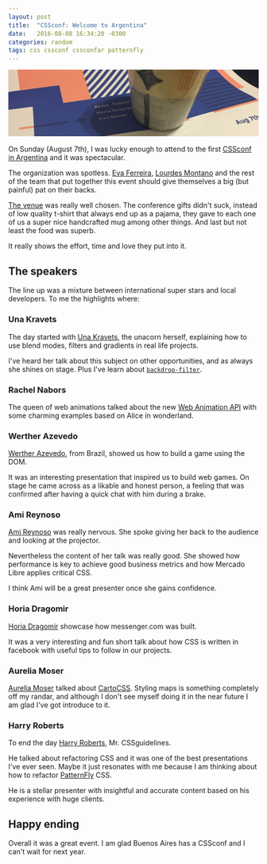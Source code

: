 ```yaml
---
layout: post
title:  "CSSconf: Welcome to Argentina"
date:   2016-08-08 16:34:20 -0300
categories: random
tags: css cssconf cssconfar patternfly
---
```


![Patternfly Charts](/img/cssconf/cssconf.jpg)

On Sunday (August 7th), I was lucky enough to attend to the first [CSSconf in Argentina](http://cssconfar.com/) and it was spectacular.

The organization was spotless. [Eva Ferreira](https://twitter.com/evaferreira92), [Lourdes Montano](https://twitter.com/louMontano) and the rest of the team that put together this event should give themselves a big (but painful) pat on their backs.

[The venue](https://en.wikipedia.org/wiki/Escuela_Superior_de_Comercio_Carlos_Pellegrini) was really well chosen. The conference gifts didn't suck, instead of low quality t-shirt that always end up as a pajama, they gave to each one of us a super nice handcrafted mug among other things. And last but not least the food was superb.

It really shows the effort, time and love they put into it.

## The speakers

The line up was a mixture between international super stars and local developers. To me the highlights where:

### Una Kravets

The day started with [Una Kravets](https://twitter.com/una), the unacorn herself, explaining how to use blend modes, filters and gradients in real life projects.

I've heard her talk about this subject on other opportunities, and as always she shines on stage. Plus I've learn about [`backdrop-filter`](https://developer.mozilla.org/en-US/docs/Web/CSS/backdrop-filter).

### Rachel Nabors
The queen of web animations talked about the new [Web Animation API](https://developer.mozilla.org/en-US/docs/Web/API/Web_Animations_API) with some charming examples based on Alice in wonderland.

### Werther Azevedo
[Werther Azevedo](https://twitter.com/w_midipixel), from Brazil, showed us how to build a game using the DOM.

It was an interesting presentation that inspired us to build web games. On stage he came across as a likable and honest person, a feeling that was confirmed after having a quick chat with him during a brake.

### Ami Reynoso
[Ami  Reynoso](https://twitter.com/bakery) was really nervous. She spoke giving her back to the audience and looking at the projector.

Nevertheless the content of her talk was really good. She showed how performance is key to achieve good business metrics and how Mercado Libre applies critical CSS.

I think Ami will be a great presenter once she gains confidence.

### Horia Dragomir
[Horia Dragomir](https://twitter.com/hdragomir) showcase how messenger.com was built.

It was a very interesting and fun short talk about how CSS is written in facebook with useful tips to follow in our projects.

### Aurelia Moser
[Aurelia Moser](https://twitter.com/auremoser) talked about [CartoCSS](https://carto.com/docs/carto-engine/cartocss/). Styling maps is something completely off my randar, and although I don't see myself doing it in the near future I am glad I've got introduce to it.

### Harry Roberts
To end the day [Harry Roberts](https://twitter.com/csswizardry), Mr. CSSguidelines.

He talked about refactoring CSS and it was one of the best presentations I've ever seen. Maybe it just resonates with me because I am thinking about how to refactor [PatternFly](https://www.patternfly.org/) CSS.

He is a stellar presenter with insightful and accurate content based on his experience with huge clients.

## Happy ending

Overall it was a great event. I am glad Buenos Aires has a CSSconf and I can't wait for next year.

<!-- There is room to improvements on the choice of local speakers. Ami Reynosos presentation had very good content, but to me the rest of them were not up to the standards. Maybe the bar was just too high. -->
